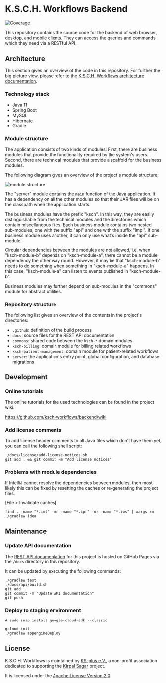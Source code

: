 # K.S.C.H. Workflows Backend

[![Coverage](https://sonarcloud.io/api/project_badges/measure?project=ksch-workflows_backend&metric=coverage)](https://sonarcloud.io/summary/new_code?id=ksch-workflows_backend)

This repository contains the source code for the backend of web browser, desktop, and mobile clients.
They can access the queries and commands which they need via a RESTful API.

## Architecture

This section gives an overview of the code in this repository.
For further the big picture view, please refer to the [K.S.C.H. Workflows architecture documentation](https://ksch-workflows.github.io/arc42).

### Technology stack

- Java 11
- Spring Boot
- MySQL
- Hibernate
- Gradle

### Module structure

The application consists of two kinds of modules:
First, there are business modules that provide the functionality required by the system's users.
Second, there are technical modules that provide a scaffold for the business modules.

The following diagram gives an overview of the project's module structure:

![module structure](docs/img/modules.png)

The "server" module contains the `main` function of the Java application.
It has a dependency on all the other modules so that their JAR files will be on the classpath when the application starts.

The business modules have the prefix "ksch".
In this way, they are easily distinguishable from the technical modules and the directories which contain miscellaneous files.
Each business module contains two nested sub-modules, one with the suffix "api" and one with the suffix "impl".
If one business module uses another, it can only use what's inside the "api" sub-module.

Circular dependencies between the modules are not allowed, i.e. when "ksch-module-b" depends on "ksch-module-a", there cannot be a module dependency the other way round.
However, it may be that "ksch-module-b" needs to do something when something in "ksch-module-a" happens.
In this case, "ksch-module-a" can listen to events published in "ksch-module-b".

Business modules may further depend on sub-modules in the "commons" module for abstract utilities.

### Repository structure

The following list gives an overview of the contents in the project's directories:

- `.github`: definition of the build process
- `docs`: source files for the REST API documentation
- `commons`: shared code between the `ksch-*` domain modules
- `ksch-billing`: domain module for billing related workflows
- `ksch-patient-management`: domain module for patient-related workflows
- `server`: the application's entry point, global configuration, and database migrations

## Development

### Online tutorials

The online tutorials for the used technologies can be found in the project wiki:

https://github.com/ksch-workflows/backend/wiki

### Add license comments

To add license header comments to all Java files which don't have them yet, you
can call the following shell script:

```
./docs/license/add-license-notices.sh
git add . && git commit -m "Add license notices"
```

### Problems with module dependencies

If IntelliJ cannot resolve the dependencies between modules, then most likely this can be fixed by resetting
the caches or re-generating the project files.

[File > Invalidate caches]

```
find . -name "*.iml" -or -name "*.ipr" -or -name "*.iws" | xargs rm
./gradlew idea
```

## Maintenance

### Update API documentation

The [REST API documentation](https://ksch-workflows.github.io/backend/) for this project is hosted on GitHub
Pages via the `/docs` directory in this repository.

It can be updated by executing the following commands:

```
./gradlew test
./docs/api/build.sh
git add .
git commit -m "Update API documentation"
git push
```

### Deploy to staging environment

```
# sudo snap install google-cloud-sdk --classic

gcloud init
./gradlew appengineDeploy
```

## License

K.S.C.H. Workflows is maintained by [KS-plus e.V.](https://ks-plus.org/en/welcome/),
a non-profit association dedicated to supporting the [Kirpal Sagar](https://kirpal-sagar.org/en/welcome/) project.

It is licensed under the [Apache License Version 2.0](https://github.com/ksch-workflows/ksch-workflows/blob/master/LICENSE).
